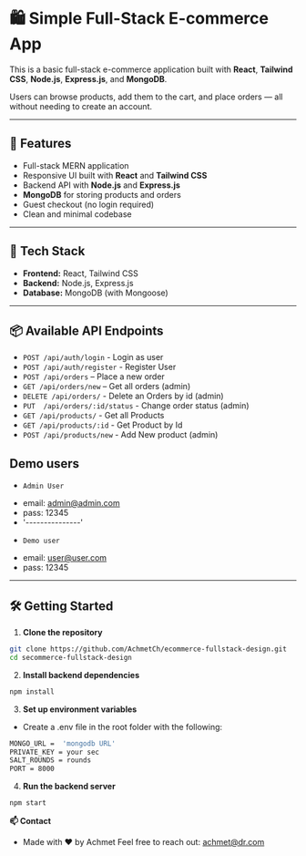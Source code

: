 # 🛍️ Simple Full-Stack E-commerce App

This is a basic full-stack e-commerce application built with **React**, **Tailwind CSS**, **Node.js**, **Express.js**, and **MongoDB**.

Users can browse products, add them to the cart, and place orders — all without needing to create an account.

---

## 🚀 Features

- Full-stack MERN application
- Responsive UI built with **React** and **Tailwind CSS**
- Backend API with **Node.js** and **Express.js**
- **MongoDB** for storing products and orders
- Guest checkout (no login required)
- Clean and minimal codebase

---

## 🧠 Tech Stack

- **Frontend:** React, Tailwind CSS
- **Backend:** Node.js, Express.js
- **Database:** MongoDB (with Mongoose)

---

## 📦 Available API Endpoints
- `POST /api/auth/login` - Login as user
- `POST /api/auth/register` - Register User
- `POST /api/orders` – Place a new order
- `GET /api/orders/new` – Get all orders (admin)
- `DELETE /api/orders/` - Delete an Orders by id (admin)
- `PUT  /api/orders/:id/status` - Change order status (admin)
- `GET /api/products/` - Get all Products
- `GET /api/products/:id` - Get Product by Id
- `POST /api/products/new` - Add New product (admin)

## Demo users
* `Admin User`
- email: admin@admin.com
- pass: 12345
- '---------------'
* `Demo user`
- email: user@user.com
- pass: 12345
---

## 🛠 Getting Started

1. **Clone the repository**
```bash
git clone https://github.com/AchmetCh/ecommerce-fullstack-design.git
cd secommerce-fullstack-design
```

2. **Install backend dependencies**
```bash
npm install
```

3. **Set up environment variables**
* Create a .env file in the root folder with the following:
```bash
MONGO_URL =  'mongodb URL'
PRIVATE_KEY = your sec
SALT_ROUNDS = rounds
PORT = 8000
```
4. **Run the backend server**
```bash
npm start
```

**📫 Contact**
* Made with ❤️ by Achmet
Feel free to reach out: achmet@dr.com
